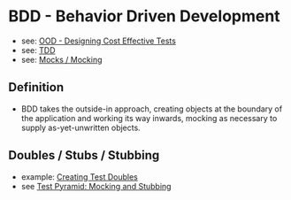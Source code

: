 # BDD - Behavior Driven Development
- see: [OOD - Designing Cost Effective Tests](/pages/ood-designing-cost-effective-tests.md)
- see: [TDD](/pages/tdd-test-driven-development.md)
- see: [Mocks / Mocking](/pages/tdd-test-driven-development.md#mocks--mocking)

## Definition
- BDD takes the outside-in approach, creating objects at the boundary of the application and working its way inwards,
mocking as necessary to supply as-yet-unwritten objects.

## Doubles / Stubs / Stubbing
- example: [Creating Test Doubles](/pages/ood-designing-cost-effective-tests.md#creating-test-doubles)
- see [Test Pyramid: Mocking and Stubbing](/pages/test-pyramid.md#mocking-and-stubbing)
